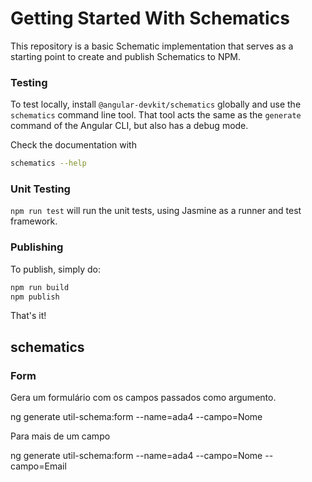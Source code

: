 # Getting Started With Schematics

This repository is a basic Schematic implementation that serves as a starting point to create and publish Schematics to NPM.

### Testing

To test locally, install `@angular-devkit/schematics` globally and use the `schematics` command line tool. That tool acts the same as the `generate` command of the Angular CLI, but also has a debug mode.

Check the documentation with
```bash
schematics --help
```

### Unit Testing

`npm run test` will run the unit tests, using Jasmine as a runner and test framework.

### Publishing

To publish, simply do:

```bash
npm run build
npm publish
```

That's it!

## schematics

### Form
Gera um formulário com os campos passados como argumento.

ng generate util-schema:form --name=ada4 --campo=Nome

Para mais de um campo
 
ng generate util-schema:form --name=ada4 --campo=Nome --campo=Email